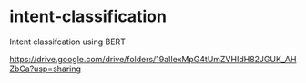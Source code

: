 # intent-classification
Intent classifcation using BERT

https://drive.google.com/drive/folders/19aIIexMpG4tUmZVHIdH82JGUK_AHZbCa?usp=sharing
